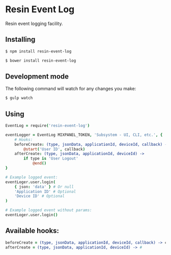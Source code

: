 # Resin Event Log

Resin event logging facility.

## Installing

```sh
$ npm install resin-event-log
```

```sh
$ bower install resin-event-log
```

## Development mode

The following command will watch for any changes you make:

```sh
$ gulp watch
```

## Using

```coffeescript
EventLog = require('resin-event-log')

eventLogger = EventLog MIXPANEL_TOKEN, 'Subsystem - UI, CLI, etc.', {
    # Hooks:
    beforeCreate: (type, jsonData, applicationId, deviceId, callback) ->
        @start('User ID', callback)
    afterCreate: (type, jsonData, applicationId, deviceId) ->
        if type is 'User Logout'
            @end()
}

# Example logged event:
eventLoger.user.login(
    { json: 'data' } # Or null
    'Application ID' # Optional
    'Device ID' # Optional
)

# Example logged event without params:
eventLoger.user.login()
```

## Available hooks:

```coffeescript
beforeCreate = (type, jsonData, applicationId, deviceId, callback) -> callback()
afterCreate = (type, jsonData, applicationId, deviceId) -> #
```